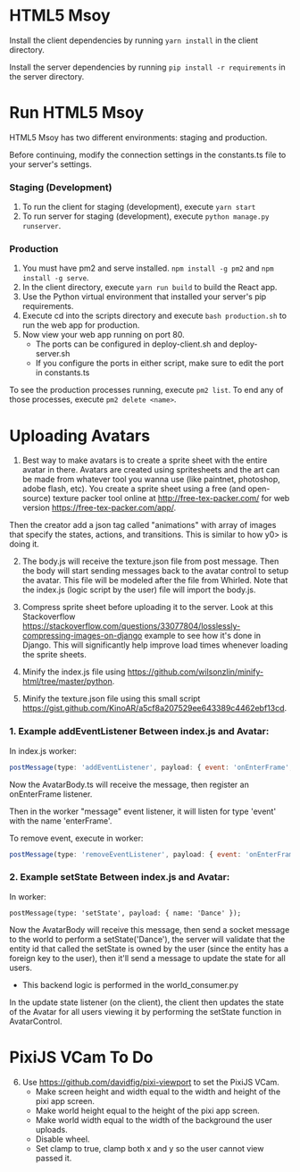 # HTML5 Msoy
Install the client dependencies by running ```yarn install``` in the client directory.

Install the server dependencies by running ```pip install -r requirements``` in the server directory.
  
# Run HTML5 Msoy
HTML5 Msoy has two different environments: staging and production.

Before continuing, modify the connection settings in the constants.ts file to your server's settings.

### Staging (Development)
1. To run the client for staging (development), execute ```yarn start```
2. To run server for staging (development), execute ```python manage.py runserver```.

### Production
1. You must have pm2 and serve installed. ```npm install -g pm2``` and ```npm install -g serve```.  
2. In the client directory, execute ```yarn run build``` to build the React app.  
3. Use the Python virtual environment that installed your server's pip requirements.  
4. Execute cd into the scripts directory and execute ```bash production.sh``` to run the web app for production.  
5. Now view your web app running on port 80.
    - The ports can be configured in deploy-client.sh and deploy-server.sh
    - If you configure the ports in either script, make sure to edit the port in constants.ts

To see the production processes running, execute ```pm2 list```. To end any of those processes, execute ```pm2 delete <name>```.

# Uploading Avatars
1. Best way to make avatars is to create a sprite sheet with the entire avatar in there. Avatars are created using spritesheets and the art can be made from whatever tool you wanna use (like paintnet, photoshop, adobe flash, etc). You create a sprite sheet using a free (and open-source) texture packer tool online at http://free-tex-packer.com/ for web version https://free-tex-packer.com/app/.

Then the creator add a json tag called "animations" with array of images that specify the states, actions, and transitions. This is similar to how y0> is doing it.

2. The body.js will receive the texture.json file from post message. Then the body will start sending messages back to the avatar control to setup the avatar. This file will be modeled after the file from Whirled. Note that the index.js (logic script by the user) file will import the body.js.

3. Compress sprite sheet before uploading it to the server. Look at this Stackoverflow
https://stackoverflow.com/questions/33077804/losslessly-compressing-images-on-django example
to see how it's done in Django. This will significantly help improve load times whenever loading
the sprite sheets.

4. Minify the index.js file using https://github.com/wilsonzlin/minify-html/tree/master/python.

5. Minify the texture.json file using this small script https://gist.github.com/KinoAR/a5cf8a207529ee643389c4462ebf13cd.

### 1. Example addEventListener Between index.js and Avatar:
In index.js worker:  
```js
postMessage(type: 'addEventListener', payload: { event: 'onEnterFrame', name: 'enterFrame');
```

Now the AvatarBody.ts will receive the message, then register an onEnterFrame listener.

Then in the worker "message" event listener, it will listen for type 'event' with the name 'enterFrame'.

To remove event, execute in worker:  
```js
postMessage(type: 'removeEventListener', payload: { event: 'onEnterFrame', name: 'enterFrame');
```

### 2. Example setState Between index.js and Avatar:
In worker:  
```
postMessage(type: 'setState', payload: { name: 'Dance' });
```

Now the AvatarBody will receive this message, then send a socket message to the world to perform a setState('Dance'), the server will validate that the entity id
that called the setState is owned by the user (since the entity has a foreign key to the user), then it'll send a message to update the state for all users.
- This backend logic is performed in the world_consumer.py

In the update state listener (on the client), the client then updates the state of the Avatar for all users viewing it by performing the setState function in AvatarControl.

# PixiJS VCam To Do
6. Use https://github.com/davidfig/pixi-viewport to set the PixiJS VCam.
    - Make screen height and width equal to the width and height of the pixi app screen.
    - Make world height equal to the height of the pixi app screen.
    - Make world width equal to the width of the background the user uploads.
    - Disable wheel.
    - Set clamp to true, clamp both x and y so the user cannot view passed it.
